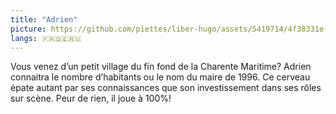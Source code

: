 ```yaml
---
title: "Adrien"
picture: https://github.com/piettes/liber-hugo/assets/5419714/4f38331e-bec3-439d-a6db-c14d4ebf1915
langs: 🇫🇷🇩🇪🇷🇺
---
```

Vous venez d’un petit village du fin fond de la Charente Maritime? Adrien connaitra le nombre d’habitants ou le nom du
maire de 1996. Ce cerveau épate autant par ses connaissances que son investissement dans ses rôles sur scène. Peur de
rien, il joue à 100%!